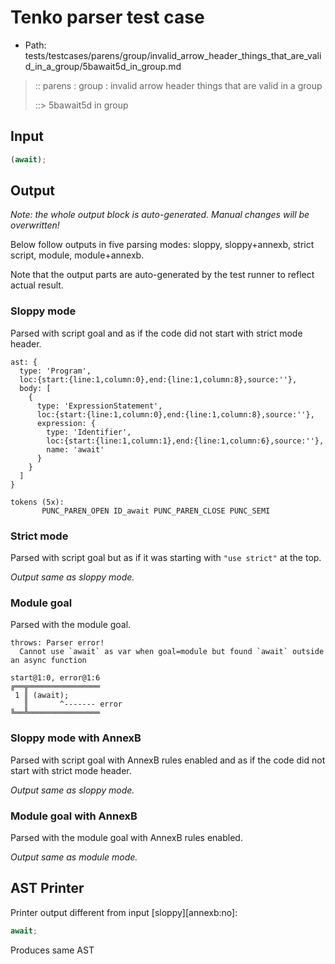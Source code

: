 # Tenko parser test case

- Path: tests/testcases/parens/group/invalid_arrow_header_things_that_are_valid_in_a_group/5bawait5d_in_group.md

> :: parens : group : invalid arrow header things that are valid in a group
>
> ::> 5bawait5d in group

## Input

`````js
(await);
`````

## Output

_Note: the whole output block is auto-generated. Manual changes will be overwritten!_

Below follow outputs in five parsing modes: sloppy, sloppy+annexb, strict script, module, module+annexb.

Note that the output parts are auto-generated by the test runner to reflect actual result.

### Sloppy mode

Parsed with script goal and as if the code did not start with strict mode header.

`````
ast: {
  type: 'Program',
  loc:{start:{line:1,column:0},end:{line:1,column:8},source:''},
  body: [
    {
      type: 'ExpressionStatement',
      loc:{start:{line:1,column:0},end:{line:1,column:8},source:''},
      expression: {
        type: 'Identifier',
        loc:{start:{line:1,column:1},end:{line:1,column:6},source:''},
        name: 'await'
      }
    }
  ]
}

tokens (5x):
       PUNC_PAREN_OPEN ID_await PUNC_PAREN_CLOSE PUNC_SEMI
`````

### Strict mode

Parsed with script goal but as if it was starting with `"use strict"` at the top.

_Output same as sloppy mode._

### Module goal

Parsed with the module goal.

`````
throws: Parser error!
  Cannot use `await` as var when goal=module but found `await` outside an async function

start@1:0, error@1:6
╔══╦════════════════
 1 ║ (await);
   ║       ^------- error
╚══╩════════════════

`````

### Sloppy mode with AnnexB

Parsed with script goal with AnnexB rules enabled and as if the code did not start with strict mode header.

_Output same as sloppy mode._

### Module goal with AnnexB

Parsed with the module goal with AnnexB rules enabled.

_Output same as module mode._

## AST Printer

Printer output different from input [sloppy][annexb:no]:

````js
await;
````

Produces same AST
